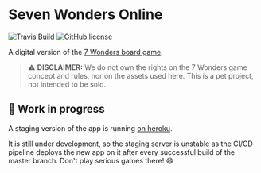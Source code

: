 # Seven Wonders Online

[![Travis Build](https://img.shields.io/travis/joffrey-bion/seven-wonders/master.svg)](https://travis-ci.org/joffrey-bion/seven-wonders)
[![GitHub license](https://img.shields.io/badge/license-MIT-blue.svg)](https://github.com/joffrey-bion/seven-wonders/blob/master/LICENSE)

A digital version of the [7 Wonders board game](https://en.wikipedia.org/wiki/7_Wonders_(board_game)).

> :warning: **DISCLAIMER:** We do not own the rights on the 7 Wonders game concept and rules, 
> nor on the assets used here. This is a pet project, not intended to be sold.

## :construction: Work in progress

A staging version of the app is running [on heroku](https://seven-wonders-online.herokuapp.com/).

It is still under development, so the staging server is unstable as the CI/CD pipeline deploys the new app on
it after every successful build of the master branch. Don't play serious games there! :smile:
